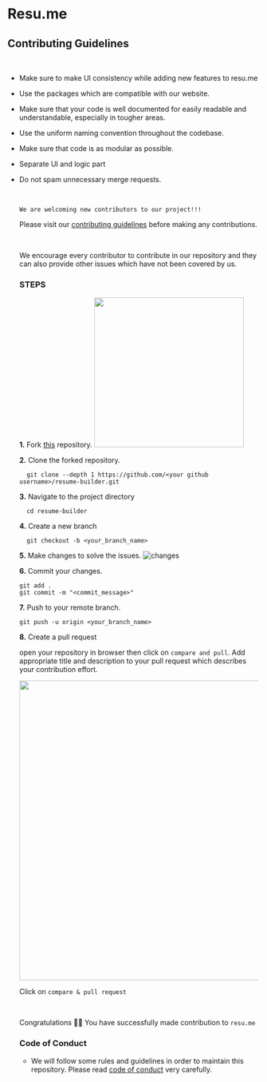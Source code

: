 # Resu.me



## Contributing Guidelines

<br/>

- Make sure to make UI consistency while adding new features to resu.me
- Use the packages which are compatible with our website.
- Make sure that your code is well documented for easily readable and understandable, especially in tougher areas.
- Use the uniform naming convention throughout the codebase.
- Make sure that code is as modular as possible.
- Separate UI and logic part
- Do not spam unnecessary merge requests.

  <br/>
  
  `We are welcoming new contributors to our project!!!`

  Please visit our [contributing guidelines](https://github.com/vivek201102/resume-builder/blob/main/contributing.md) before making any contributions.

  <br/>
  
  We encourage every contributor to contribute in our repository and they can also provide other issues which have not been covered by us.


  ### STEPS
  
  **1.** Fork [this](https://github.com/vivek201102/resume-builder) repository.
     <img src="https://user-images.githubusercontent.com/41269164/70219309-9a3eca80-176a-11ea-8a4d-1bd701d07314.png" width=300>

  **2.**  Clone the forked repository.
    ```terminal
      git clone --depth 1 https://github.com/<your github username>/resume-builder.git
    ```
  
  **3.** Navigate to the project directory
    ```terminal
      cd resume-builder
    ```

  **4.** Create a new branch
    ```terminal
      git checkout -b <your_branch_name>
    ```
  **5.** Make changes to solve the issues.
      ![changes](https://media.giphy.com/media/QNFhOolVeCzPQ2Mx85/200w_d.gif)

  **6.** Commit your changes.
    ```terminal
    git add .
    git commit -m "<commit_message>"
    ```
  **7.** Push to your remote branch.
  ```terminal
  git push -u origin <your_branch_name>
  ```
  **8.** Create a pull request

  open your repository in browser then click on `compare and pull`. Add appropriate title and description to your pull request which describes your contribution effort.
  
  <img src="https://user-images.githubusercontent.com/41269164/70219707-47194780-176b-11ea-96c2-d0c401ddb1e0.png" width=600>

  Click on `compare & pull request`

  <br/>
  
  Congratulations 🎉🎉 You have successfully made contribution to `resu.me`


  ### Code of Conduct
  - We will follow some rules and guidelines in order to maintain this repository. Please read [code of conduct](https://github.com/vivek201102/resume-builder/blob/main/code_of_conduct.md) very carefully.




